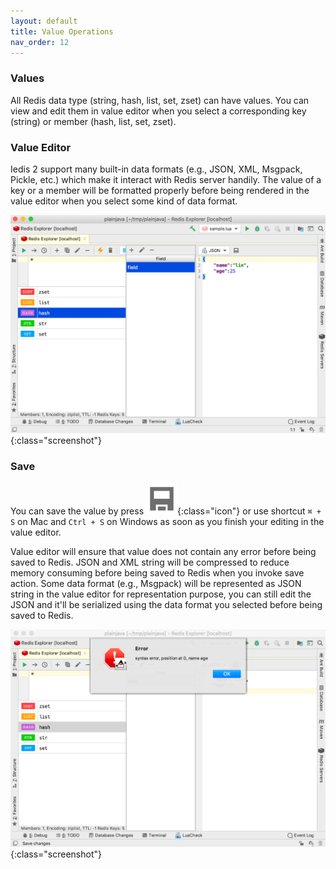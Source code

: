 ```yaml
---
layout: default
title: Value Operations
nav_order: 12
---
```


### Values
All Redis data type (string, hash, list, set, zset) can have values.
You can view and edit them in value editor when you select a corresponding key (string) or member (hash, list, set, zset).

### Value Editor
Iedis 2 support many built-in data formats (e.g., JSON, XML, Msgpack, Pickle, etc.) which make it interact with Redis server handily.
The value of a key or a member will be formatted properly before being rendered in the value editor when you select some kind of data format.

![value editor](/assets/images/value-operations/value-editor2.png){:class="screenshot"}

### Save
You can save the value by press ![save](/assets/images/value-operations/save2.png){:class="icon"} or use shortcut ```⌘ + S``` on Mac and ```Ctrl + S``` on Windows
as soon as you finish your editing in the value editor.

Value editor will ensure that value does not contain any error before being saved to Redis.
JSON and XML string will be compressed to reduce memory consuming before being saved to Redis when you invoke save action.
Some data format (e.g., Msgpack) will be represented as JSON string in the value editor for representation purpose, you can still edit the JSON and it'll be serialized using the data format you selected before being saved to Redis.

![format validate](/assets/images/value-operations/format-validate2.png){:class="screenshot"}